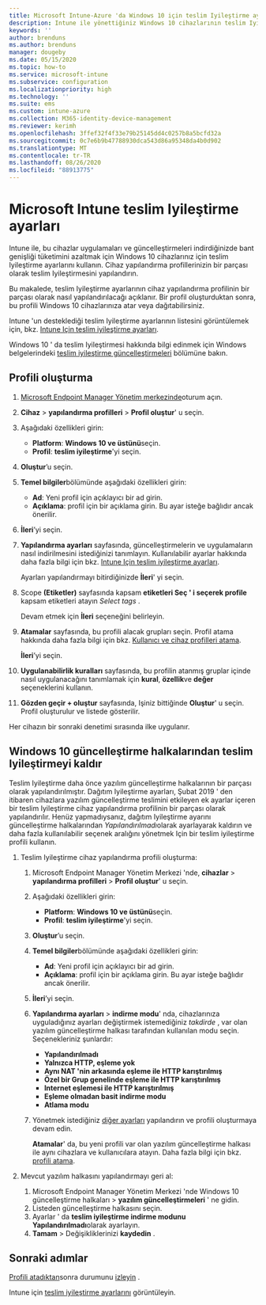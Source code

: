 ```yaml
---
title: Microsoft Intune-Azure 'da Windows 10 için teslim Iyileştirme ayarları | Microsoft Docs
description: Intune ile yönettiğiniz Windows 10 cihazlarının teslim Iyileştirmesi kullanma şeklini yapılandırın. Intune 'da, güncelleştirmeleri Internet 'ten yüklemek için bir cihaz yapılandırma profili oluşturun. Ayrıca bkz. var olan güncelleştirme halkalarını teslim Iyileştirme profiliyle değiştirme.
keywords: ''
author: brenduns
ms.author: brenduns
manager: dougeby
ms.date: 05/15/2020
ms.topic: how-to
ms.service: microsoft-intune
ms.subservice: configuration
ms.localizationpriority: high
ms.technology: ''
ms.suite: ems
ms.custom: intune-azure
ms.collection: M365-identity-device-management
ms.reviewer: kerimh
ms.openlocfilehash: 3ffef32f4f33e79b25145dd4c0257b8a5bcfd32a
ms.sourcegitcommit: 0c7e6b9b47788930dca543d86a95348da4b0d902
ms.translationtype: MT
ms.contentlocale: tr-TR
ms.lasthandoff: 08/26/2020
ms.locfileid: "88913775"
---
```

# <a name="delivery-optimization-settings-in-microsoft-intune"></a>Microsoft Intune teslim Iyileştirme ayarları

Intune ile, bu cihazlar uygulamaları ve güncelleştirmeleri indirdiğinizde bant genişliği tüketimini azaltmak için Windows 10 cihazlarınız için teslim Iyileştirme ayarlarını kullanın. Cihaz yapılandırma profillerinizin bir parçası olarak teslim Iyileştirmesini yapılandırın.  

Bu makalede, teslim Iyileştirme ayarlarının cihaz yapılandırma profilinin bir parçası olarak nasıl yapılandırılacağı açıklanır. Bir profil oluşturduktan sonra, bu profili Windows 10 cihazlarınıza atar veya dağıtabilirsiniz.

Intune 'un desteklediği teslim Iyileştirme ayarlarının listesini görüntülemek için, bkz. [Intune Için teslim iyileştirme ayarları](delivery-optimization-settings.md).  

Windows 10 ' da teslim Iyileştirmesi hakkında bilgi edinmek için Windows belgelerindeki [teslim iyileştirme güncelleştirmeleri](/windows/deployment/update/waas-delivery-optimization) bölümüne bakın.  

## <a name="create-the-profile"></a>Profili oluşturma

1. [Microsoft Endpoint Manager Yönetim merkezinde](https://go.microsoft.com/fwlink/?linkid=2109431)oturum açın.

2. **Cihaz**  >  **yapılandırma profilleri**  >  **Profil oluştur**' u seçin.

3. Aşağıdaki özellikleri girin:

   - **Platform**: **Windows 10 ve üstünü**seçin.
   - **Profil**: **teslim iyileştirme**'yi seçin.

4. **Oluştur**’u seçin.

5. **Temel bilgiler**bölümünde aşağıdaki özellikleri girin:

   - **Ad**: Yeni profil için açıklayıcı bir ad girin.
   - **Açıklama**: profil için bir açıklama girin. Bu ayar isteğe bağlıdır ancak önerilir.

6. **İleri**’yi seçin.

7. **Yapılandırma ayarları** sayfasında, güncelleştirmelerin ve uygulamaların nasıl indirilmesini istediğinizi tanımlayın. Kullanılabilir ayarlar hakkında daha fazla bilgi için bkz. [Intune Için teslim iyileştirme ayarları](delivery-optimization-settings.md).

   Ayarları yapılandırmayı bitirdiğinizde **İleri**' yi seçin.

8. Scope **(Etiketler)** sayfasında kapsam **etiketleri Seç ' i seçerek profile** kapsam etiketleri atayın *Select tags* .
  
   Devam etmek için **İleri** seçeneğini belirleyin.

9. **Atamalar** sayfasında, bu profili alacak grupları seçin. Profil atama hakkında daha fazla bilgi için bkz. [Kullanıcı ve cihaz profilleri atama](../configuration/device-profile-assign.md).

   **İleri**’yi seçin.

10. **Uygulanabilirlik kuralları** sayfasında, bu profilin atanmış gruplar içinde nasıl uygulanacağını tanımlamak için **kural**, **özellik**ve **değer** seçeneklerini kullanın.

11. **Gözden geçir + oluştur** sayfasında, Işiniz bittiğinde **Oluştur**' u seçin. Profil oluşturulur ve listede gösterilir.

Her cihazın bir sonraki denetimi sırasında ilke uygulanır.

## <a name="remove-delivery-optimization-from-windows-10-update-rings"></a>Windows 10 güncelleştirme halkalarından teslim Iyileştirmeyi kaldır

Teslim Iyileştirme daha önce yazılım güncelleştirme halkalarının bir parçası olarak yapılandırılmıştır. Dağıtım Iyileştirme ayarları, Şubat 2019 ' den itibaren cihazlara yazılım güncelleştirme teslimini etkileyen ek ayarlar içeren bir teslim Iyileştirme cihaz yapılandırma profilinin bir parçası olarak yapılandırılır. Henüz yapmadıysanız, dağıtım Iyileştirme ayarını güncelleştirme halkalarından *Yapılandırılmadı*olarak ayarlayarak kaldırın ve daha fazla kullanılabilir seçenek aralığını yönetmek Için bir teslim iyileştirme profili kullanın.

1. Teslim Iyileştirme cihaz yapılandırma profili oluşturma:

    1. Microsoft Endpoint Manager Yönetim Merkezi 'nde, **cihazlar**  >  **yapılandırma profilleri**  >  **Profil oluştur**' u seçin.
    2. Aşağıdaki özellikleri girin:

        - **Platform**: **Windows 10 ve üstünü**seçin.
        - **Profil**: **teslim iyileştirme**'yi seçin.

    3. **Oluştur**’u seçin.
    4. **Temel bilgiler**bölümünde aşağıdaki özellikleri girin:

        - **Ad**: Yeni profil için açıklayıcı bir ad girin.
        - **Açıklama**: profil için bir açıklama girin. Bu ayar isteğe bağlıdır ancak önerilir.

    5. **İleri**’yi seçin.
    6. **Yapılandırma ayarları**  >  **indirme modu**' nda, cihazlarınıza uyguladığınız ayarları değiştirmek istemediğiniz *takdirde* , var olan yazılım güncelleştirme halkası tarafından kullanılan modu seçin. Seçenekleriniz şunlardır:

        - **Yapılandırılmadı**
        - **Yalnızca HTTP, eşleme yok**
        - **Aynı NAT 'nin arkasında eşleme ile HTTP karıştırılmış**
        - **Özel bir Grup genelinde eşleme ile HTTP karıştırılmış**
        - **Internet eşlemesi ile HTTP karıştırılmış**
        - **Eşleme olmadan basit indirme modu**
        - **Atlama modu**

    7. Yönetmek istediğiniz [diğer ayarları](delivery-optimization-settings.md) yapılandırın ve profili oluşturmaya devam edin.

        **Atamalar**' da, bu yeni profili var olan yazılım güncelleştirme halkası ile aynı cihazlara ve kullanıcılara atayın. Daha fazla bilgi için bkz. [profili atama](device-profile-assign.md).

2. Mevcut yazılım halkasını yapılandırmayı geri al:

    1. Microsoft Endpoint Manager Yönetim Merkezi 'nde Windows 10 güncelleştirme halkaları > **yazılım güncelleştirmeleri** ' ne gidin.
    2. Listeden güncelleştirme halkasını seçin.
    3. Ayarlar ' da **teslim iyileştirme indirme modunu** **Yapılandırılmadı**olarak ayarlayın.
    4. **Tamam**  >  Değişikliklerinizi **kaydedin** .

## <a name="next-steps"></a>Sonraki adımlar

[Profili atadıktan](device-profile-assign.md)sonra durumunu [izleyin](device-profile-monitor.md) .

Intune için [teslim iyileştirme ayarlarını](delivery-optimization-settings.md) görüntüleyin.